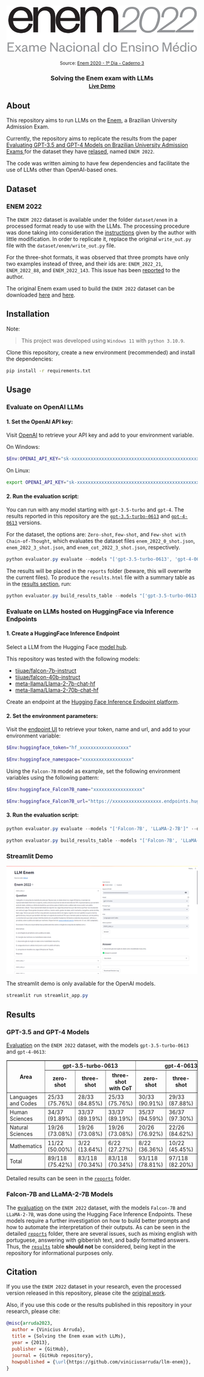 <br />
<div align="center">
  <a href="https://github.com/viniciusarruda/llm-enem/">
    <img src="images/enem_logo.png" width="600">
  </a>
  <p align="center" ><small>Source: <a href="https://download.inep.gov.br/enem/provas_e_gabaritos/2022_PV_impresso_D1_CD3.pdf">Enem 2020 - 1º Dia - Caderno 3</a></small></p>
  <h3 align="center">Solving the Enem exam with LLMs<br/><small><a href="https://llm-enem.streamlit.app/">Live Demo</a></small></h3>
</div>

## About

This repository aims to run LLMs on the [Enem](https://www.gov.br/inep/pt-br/areas-de-atuacao/avaliacao-e-exames-educacionais/enem), a Brazilian University Admission Exam.

Currently, the repository aims to replicate the results from the paper [Evaluating GPT-3.5 and GPT-4 Models on Brazilian University Admission Exams
](https://arxiv.org/abs/2303.17003) for the dataset they have [relased](https://github.com/piresramon/gpt-4-enem/tree/main/data/enem), named `ENEM 2022`.

The code was written aiming to have few dependencies and facilitate the use of LLMs other than OpenAI-based ones.

## Dataset

### ENEM 2022
The `ENEM 2022` dataset is available under the folder `dataset/enem` in a processed format ready to use with the LLMs. The processing procedure was done taking into consideration the [instructions](https://github.com/piresramon/gpt-4-enem/issues/1) given by the author with little modification. In order to replicate it, replace the original `write_out.py` file with the `dataset/enem/write_out.py` file.

For the three-shot formats, it was observed that three prompts have only two examples instead of three, and their ids are: `ENEM_2022_21`, `ENEM_2022_88`, and `ENEM_2022_143`. This issue has been [reported](https://github.com/piresramon/gpt-4-enem/issues/1) to the author.

The original Enem exam used to build the `ENEM 2022` dataset can be downloaded [here](https://download.inep.gov.br/enem/provas_e_gabaritos/2022_PV_impresso_D1_CD3.pdf) and [here](https://download.inep.gov.br/enem/provas_e_gabaritos/2022_PV_impresso_D2_CD6.pdf).


## Installation

Note: 
> This project was developed using `Windows 11` with `python 3.10.9`.


Clone this repository, create a new environment (recommended) and install the dependencies:

```bash
pip install -r requirements.txt
```

## Usage

### Evaluate on OpenAI LLMs

#### 1. Set the OpenAI API key:
Visit [OpenAI](https://help.openai.com/en/articles/4936850-where-do-i-find-my-secret-api-key) to retrieve your API key and add to your environment variable.

On Windows:
```powershell
$Env:OPENAI_API_KEY="sk-xxxxxxxxxxxxxxxxxxxxxxxxxxxxxxxxxxxxxxxxxxxxxxxx"
```

On Linux:
```bash
export OPENAI_API_KEY="sk-xxxxxxxxxxxxxxxxxxxxxxxxxxxxxxxxxxxxxxxxxxxxxxxx"
```

#### 2. Run the evaluation script:

You can run with any model starting with `gpt-3.5-turbo` and `gpt-4`. 
The results reported in this repository are the [`gpt-3.5-turbo-0613`](https://platform.openai.com/docs/models/gpt-3-5) and [`gpt-4-0613`](https://platform.openai.com/docs/models/gpt-4) versions.

For the dataset, the options are: `Zero-shot`, `Few-shot`, and `Few-shot with Chain-of-Thought`, which evaluates the dataset files `enem_2022_0_shot.json`, `enem_2022_3_shot.json`, and `enem_cot_2022_3_shot.json`, respectively.

```powershell
python evaluator.py evaluate --models "['gpt-3.5-turbo-0613', 'gpt-4-0613']" --dataset_names "['Zero-shot', 'Few-shot', 'Few-shot with Chain-of-Thought']"
```

The results will be placed in the `reports` folder (beware, this will overwrite the current files).
To produce the `results.html` file with a summary table as in the [results section](#results), run:

```powershell
python evaluator.py build_results_table --models "['gpt-3.5-turbo-0613', 'gpt-4-0613']" --dataset_names "['Zero-shot', 'Few-shot', 'Few-shot with Chain-of-Thought']"
```

### Evaluate on LLMs hosted on HuggingFace via Inference Endpoints

#### 1. Create a HuggingFace Inference Endpoint

Select a LLM from the Hugging Face [model hub](https://huggingface.co/models?pipeline_tag=text-generation&sort=trending).

This repository was tested with the following models:

- [tiiuae/falcon-7b-instruct](https://huggingface.co/tiiuae/falcon-7b-instruct)
- [tiiuae/falcon-40b-instruct](https://huggingface.co/tiiuae/falcon-40b-instruct)
- [meta-llama/Llama-2-7b-chat-hf](https://huggingface.co/meta-llama/Llama-2-7b-chat-hf)
- [meta-llama/Llama-2-70b-chat-hf](https://huggingface.co/meta-llama/Llama-2-70b-chat-hf)

Create an endpoint at the [Hugging Face Inference Endpoint platform](https://huggingface.co/docs/inference-endpoints/guides/create_endpoint).

#### 2. Set the environment parameters:

Visit the [endpoint UI](https://ui.endpoints.huggingface.co/) to retrieve your token, name and url, and add to your environment variable:

```powershell
$Env:huggingface_token="hf_xxxxxxxxxxxxxxxxxx"
```

```powershell
$Env:huggingface_namespace="xxxxxxxxxxxxxxxxxx"
```

Using the `Falcon-7B` model as example, set the following environment variables using the following pattern:

```powershell
$Env:huggingface_Falcon7B_name="xxxxxxxxxxxxxxxxxx"
```

```powershell
$Env:huggingface_Falcon7B_url="https://xxxxxxxxxxxxxxxxxx.endpoints.huggingface.cloud"
```

#### 3. Run the evaluation script:

```powershell
python evaluator.py evaluate --models "['Falcon-7B', 'LLaMA-2-7B']" --dataset_names "['Zero-shot', 'Few-shot', 'Few-shot with Chain-of-Thought']"
```

```powershell
python evaluator.py build_results_table --models "['Falcon-7B', 'LLaMA-2-7B']" --dataset_names "['Zero-shot', 'Few-shot', 'Few-shot with Chain-of-Thought']"
```

### Streamlit Demo

![Streamlit Demo](images/streamlit.png)

The streamlit demo is only available for the OpenAI models.

```powershell
streamlit run streamlit_app.py
```

## Results

### GPT-3.5 and GPT-4 Models

[Evaluation](reports/results.html) on the `ENEM 2022` dataset, with the models `gpt-3.5-turbo-0613` and `gpt-4-0613`:

<table border="1px">
	<tr>
		<th rowspan=2>Area</th>
		<th colspan=3>gpt-3.5-turbo-0613</th>
		<th colspan=3>gpt-4-0613</th>
	</tr>
	<tr>
		<th>zero-shot</th>
		<th>three-shot</th>
		<th>three-shot<br>with CoT</th>
		<th>zero-shot</th>
		<th>three-shot</th>
		<th>three-shot<br>with CoT</th>
	</tr>
	<tr>
		<td>Languages and Codes</td>
		<td>25/33 (75.76%)</td>
		<td>28/33 (84.85%)</td>
		<td>25/33 (75.76%)</td>
		<td>30/33 (90.91%)</td>
		<td>29/33 (87.88%)</td>
		<td>30/33 (90.91%)</td>
	</tr>
	<tr>
		<td>Human Sciences</td>
		<td>34/37 (91.89%)</td>
		<td>33/37 (89.19%)</td>
		<td>33/37 (89.19%)</td>
		<td>35/37 (94.59%)</td>
		<td>36/37 (97.30%)</td>
		<td>35/37 (94.59%)</td>
	</tr>
	<tr>
		<td>Natural Sciences</td>
		<td>19/26 (73.08%)</td>
		<td>19/26 (73.08%)</td>
		<td>19/26 (73.08%)</td>
		<td>20/26 (76.92%)</td>
		<td>22/26 (84.62%)</td>
		<td>21/26 (80.77%)</td>
	</tr>
	<tr>
		<td>Mathematics</td>
		<td>11/22 (50.00%)</td>
		<td>3/22 (13.64%)</td>
		<td>6/22 (27.27%)</td>
		<td>8/22 (36.36%)</td>
		<td>10/22 (45.45%)</td>
		<td>16/22 (72.73%)</td>
	</tr>
	<tr>
		<td>Total</td>
		<td>89/118 (75.42%)</td>
		<td>83/118 (70.34%)</td>
		<td>83/118 (70.34%)</td>
		<td>93/118 (78.81%)</td>
		<td>97/118 (82.20%)</td>
		<td>102/118 (86.44%)</td>
	</tr>
</table>

Detailed results can be seen in the [`reports`](reports/) folder.

### Falcon-7B and LLaMA-2-7B Models

The [evaluation](unreleased-reports/results.html) on the `ENEM 2022` dataset, with the models `Falcon-7B` and `LLaMA-2-7B`, was done using the Hugging Face Inference Endpoints. These models require a further investigation on how to build better prompts and how to automate the interpretation of their outputs. 
As can be seen in the detailed [`reports`](unreleased-reports/) folder, there are several issues, such as mixing english with portuguese, answering with gibberish text, and badly formatted answers. Thus, the [`results`](unreleased-reports/results.html) table **should not** be considered, being kept in the repository for informational purposes only.

## Citation

If you use the `ENEM 2022` dataset in your research, even the processed version released in this repository, please cite the [original work](https://github.com/piresramon/gpt-4-enem/tree/main#citation).

Also, if you use this code or the results published in this repository in your research, please cite:

```bibtex
@misc{arruda2023,
  author = {Vinicius Arruda},
  title = {Solving the Enem exam with LLMs},
  year = {2013},
  publisher = {GitHub},
  journal = {GitHub repository},
  howpublished = {\url{https://github.com/viniciusarruda/llm-enem}},
}
```


